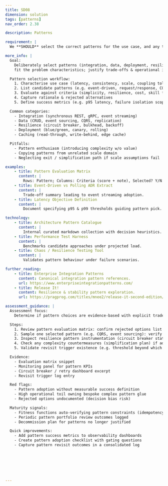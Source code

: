 ```yaml
---
title: SD08
dimension: solution
tags: [patterns]
nav_order: 2.38

description: Patterns

requirement: |
  We **SHOULD** select the correct patterns for the use case, and any trade-offs justified and agreed.

more_info: |
  Goal:
    Deliberately select patterns (integration, data, deployment, resilience) that
    fit the problem characteristics; justify trade-offs & operational impact.

  Pattern selection workflow:
    1. Characterise use case (latency, consistency, scale, coupling tolerance)
    2. List candidate patterns (e.g. event-driven, request/response, CQRS)
    3. Evaluate against criteria (simplicity, resilience, cost, skill fit)
    4. Capture rationale & rejected alternatives
    5. Define success metrics (e.g. p95 latency, failure isolation scope)

  Common categories:
    - Integration (synchronous REST, gRPC, event streaming)
    - Data (CRUD, event sourcing, CQRS, replication)
    - Resilience (circuit breaker, bulkhead, backoff)
    - Deployment (blue/green, canary, rolling)
    - Caching (read-through, write-behind, edge cache)

  Pitfalls:
    - Pattern enthusiasm (introducing complexity w/o value)
    - Copying patterns from unrelated scale domain
    - Neglecting exit / simplification path if scale assumptions fail

examples: 
    - title: Pattern Evaluation Matrix
      content: |
        Rows: Pattern; Columns: Criteria (score + note), Selected? Y/N.
    - title: Event-Driven vs Polling ADR Extract
      content: |
        Trade-off summary leading to event streaming adoption.
    - title: Latency Objective Definition
      content: |
        Document specifying p95 & p99 thresholds guiding pattern pick.

technology:
    - title: Architecture Pattern Catalogue
      content: |
        Internal curated markdown collection with decision heuristics.
    - title: Performance Test Harness
      content: |
        Benchmarks candidate approaches under projected load.
    - title: Chaos / Resilience Testing Tool
      content: |
        Validates pattern behaviour under failure scenarios.

further_reading:
    - title: Enterprise Integration Patterns
      content: Canonical integration pattern references.
      url: https://www.enterpriseintegrationpatterns.com/
    - title: Release It!
      content: Resilience & stability pattern exploration.
      url: https://pragprog.com/titles/mnee2/release-it-second-edition/

assessment_guidance: |
  Assessment focus:
    Determine if pattern choices are evidence-based with explicit trade-offs, metrics and revisit triggers.

  Steps:
    1. Review pattern evaluation matrix: confirm rejected options list with concise rationale.
    2. Sample one selected pattern (e.g. CQRS, event sourcing): verify success metrics defined & currently monitored.
    3. Inspect resilience pattern instrumentation (circuit breaker stats, retry metrics) for health.
    4. Check any complexity countermeasures (simplification plan) if advanced patterns adopted pre-scale.
    5. Validate revisit trigger existence (e.g. threshold beyond which alternative pattern considered).

  Evidence:
    - Evaluation matrix snippet
    - Monitoring panel for pattern KPIs
    - Circuit breaker / retry dashboard excerpt
    - Revisit trigger log entry

  Red flags:
    - Pattern adoption without measurable success definition
    - High operational toil owning bespoke complex pattern glue
    - Rejected options undocumented (decision bias risk)

  Maturity signals:
    - Fitness functions auto-verifying pattern constraints (idempotency, latency)
    - Periodic pattern portfolio review outcomes logged
    - Decommission plan for patterns no longer justified

  Quick improvements:
    - Add pattern success metrics to observability dashboards
    - Create pattern adoption checklist with gating questions
    - Capture pattern revisit outcomes in a consolidated log







---
```

